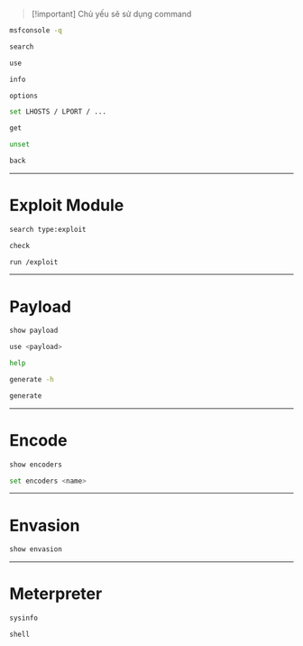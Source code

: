 > [!important] Chủ yếu sẽ sử dụng command
```Bash
msfconsole -q
```
```Bash
search
```
```Bash
use
```
```Bash
info
```
```Bash
options
```
```Bash
set LHOSTS / LPORT / ...
```
```Bash
get
```
```Bash
unset
```
```Bash
back
```
---
# Exploit Module
```Bash
search type:exploit
```
```Bash
check
```
```Bash
run /exploit
```
---
# Payload
```Bash
show payload
```
```Bash
use <payload>
```
```Bash
help
```
```Bash
generate -h
```
```Bash
generate
```
---
# Encode
```Bash
show encoders
```
```Bash
set encoders <name>
```
---
# Envasion
```Bash
show envasion
```
---
# Meterpreter
```Bash
sysinfo
```
```Bash
shell
```